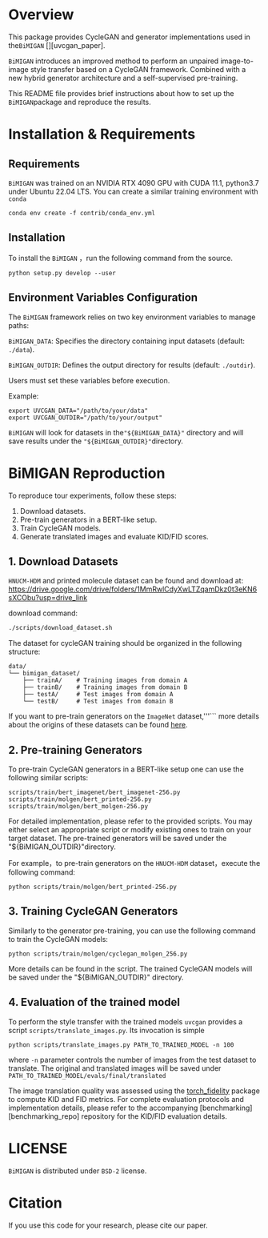 # Overview

This package provides CycleGAN and generator implementations used in the`BiMIGAN` [][uvcgan_paper].

`BiMIGAN` introduces an improved method to perform an unpaired image-to-image
style transfer based on a CycleGAN framework. Combined with a new hybrid
generator architecture and a self-supervised pre-training.

This README file provides brief instructions about how to set up the `BiMIGAN`package and reproduce the results.


# Installation & Requirements

## Requirements

`BiMIGAN` was trained on an NVIDIA RTX 4090 GPU with CUDA 11.1, python3.7  under Ubuntu 22.04 LTS. You can create a similar training environment with `conda`

```
conda env create -f contrib/conda_env.yml
```

## Installation

To install the `BiMIGAN` ，run the following command from the source.
```
python setup.py develop --user
```
## Environment Variables Configuration

The `BiMIGAN` framework relies on two key environment variables to manage paths:

`BiMIGAN_DATA`: Specifies the directory containing input datasets (default: `./data`).

`BiMIGAN_OUTDIR`: Defines the output directory for results (default: `./outdir`).

Users must set these variables before execution. 

Example:

```
export UVCGAN_DATA="/path/to/your/data"  
export UVCGAN_OUTDIR="/path/to/your/output"  
```

`BiMIGAN` will look for datasets in the`"${BiMIGAN_DATA}"` directory and will save results under the `"${BiMIGAN_OUTDIR}"`directory. 


# BiMIGAN Reproduction

To reproduce tour experiments, follow these steps:

1. Download datasets.
2. Pre-train generators in a BERT-like setup.
3. Train CycleGAN models.
4. Generate translated images and evaluate KID/FID scores.


## 1. Download Datasets

`HNUCM-HDM` and printed molecule dataset can be found and download at:
https://drive.google.com/drive/folders/1MmRwlCdyXwLTZqamDkz0t3eKN6sXCObu?usp=drive_link

download command:
```bash
./scripts/download_dataset.sh
```
The dataset for cycleGAN training should be organized in the following structure:
```
data/
└── bimigan_dataset/
    ├── trainA/    # Training images from domain A
    ├── trainB/    # Training images from domain B
    ├── testA/     # Test images from domain A
    └── testB/     # Test images from domain B
```

If you want to pre-train generators on the `ImageNet` dataset,'''``` more details about the origins of these datasets can be found [here](doc/datasets.md).


## 2. Pre-training Generators

To pre-train CycleGAN generators in a BERT-like setup one can use the following similar scripts:

```
scripts/train/bert_imagenet/bert_imagenet-256.py
scripts/train/molgen/bert_printed-256.py
scripts/train/molgen/bert_molgen-256.py
```

For detailed implementation, please refer to the provided scripts. You may either select an appropriate script or modify existing ones to train on your target dataset. The pre-trained generators will be saved under the "${BiMIGAN_OUTDIR}"directory.

For example，to pre-train generators on the `HNUCM-HDM` dataset，execute the following command:

```
python scripts/train/molgen/bert_printed-256.py
```

## 3. Training CycleGAN Generators

Similarly to the generator pre-training, you can use the following command to train the CycleGAN models:
```
python scripts/train/molgen/cyclegan_molgen_256.py
```

More details can be found in the script. The trained CycleGAN models will be saved under the "${BiMIGAN_OUTDIR}" directory.


## 4. Evaluation of the trained model

To perform the style transfer with the trained models `uvcgan` provides a script `scripts/translate_images.py`. Its invocation is simple

```
python scripts/translate_images.py PATH_TO_TRAINED_MODEL -n 100
```
where `-n` parameter controls the number of images from the test dataset to
translate. The original and translated images will be saved under
`PATH_TO_TRAINED_MODEL/evals/final/translated`

The image translation quality was assessed using the [torch_fidelity](https://github.com/toshas/torch-fidelity) package to compute KID and FID metrics. For complete evaluation protocols and implementation details, please refer to the accompanying [benchmarking][benchmarking_repo] repository for the KID/FID evaluation details.

# LICENSE

`BiMIGAN` is distributed under `BSD-2` license.

# Citation
If you use this code for your research, please cite our paper.

